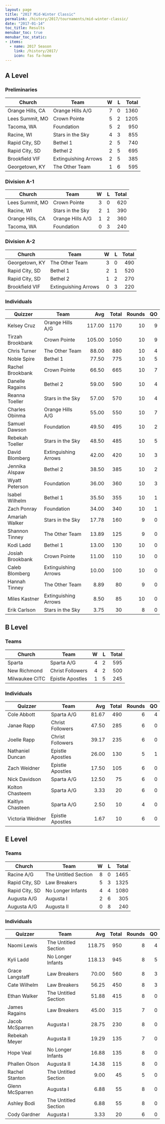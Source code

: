 ```yaml
---
layout: page
title: "2017 Mid-Winter Classic"
permalink: /history/2017/tournaments/mid-winter-classic/
date: "2017-01-14"
toc_title: Results
menubar_toc: true
menubar_toc_static:
- items:
  - name: 2017 Season
    link: /history/2017/
    icon: fas fa-home
---
```


## A Level

### Preliminaries

| Church           | Team                 |    W |    L | Total |
| ---------------- | -------------------- | ---: | ---: | ----: |
| Orange Hills, CA | Orange Hills A/G     |    7 |    0 |  1360 |
| Lees Summit, MO  | Crown Pointe         |    5 |    2 |  1205 |
| Tacoma, WA       | Foundation           |    5 |    2 |   950 |
| Racine, WI       | Stars in the Sky     |    4 |    3 |   855 |
| Rapid City, SD   | Bethel 1             |    2 |    5 |   740 |
| Rapid City, SD   | Bethel 2             |    2 |    5 |   695 |
| Brookfield VIF   | Extinguishing Arrows |    2 |    5 |   385 |
| Georgetown, KY   | The Other Team       |    1 |    6 |   595 |

### Division A-1

| Church           | Team             |    W |    L | Total |
| ---------------- | ---------------- | ---: | ---: | ----: |
| Lees Summit, MO  | Crown Pointe     |    3 |    0 |   620 |
| Racine, WI       | Stars in the Sky |    2 |    1 |   390 |
| Orange Hills, CA | Orange Hills A/G |    1 |    2 |   360 |
| Tacoma, WA       | Foundation       |    0 |    3 |   240 |

### Division A-2

| Church         | Team                 |    W |    L | Total |
| -------------- | -------------------- | ---: | ---: | ----: |
| Georgetown, KY | The Other Team       |    3 |    0 |   490 |
| Rapid City, SD | Bethel 1             |    2 |    1 |   520 |
| Rapid City, SD | Bethel 2             |    1 |    2 |   270 |
| Brookfield VIF | Extinguishing Arrows |    0 |    3 |   220 |

### Individuals

| Quizzer          | Team                 |    Avg | Total | Rounds |   QO |
| ---------------- | -------------------- | -----: | ----: | -----: | ---: |
| Kelsey Cruz      | Orange Hills A/G     | 117.00 |  1170 |     10 |    9 |
| Tirzah Brookbank | Crown Pointe         | 105.00 |  1050 |     10 |    9 |
| Chris Turner     | The Other Team       |  88.00 |   880 |     10 |    4 |
| Noble Spire      | Bethel 1             |  77.50 |   775 |     10 |    5 |
| Rachel Brookbank | Crown Pointe         |  66.50 |   665 |     10 |    7 |
| Danelle Ragains  | Bethel 2             |  59.00 |   590 |     10 |    4 |
| Reanna Toeller   | Stars in the Sky     |  57.00 |   570 |     10 |    4 |
| Charles Obinma   | Orange Hills A/G     |  55.00 |   550 |     10 |    7 |
| Samuel Dawson    | Foundation           |  49.50 |   495 |     10 |    2 |
| Rebekah Toeller  | Stars in the Sky     |  48.50 |   485 |     10 |    5 |
| David Blomberg   | Extinguishing Arrows |  42.00 |   420 |     10 |    3 |
| Jennika Alspaw   | Bethel 2             |  38.50 |   385 |     10 |    2 |
| Wyatt Peterson   | Foundation           |  36.00 |   360 |     10 |    3 |
| Isabel Wilhelm   | Bethel 1             |  35.50 |   355 |     10 |    1 |
| Zach Ponray      | Foundation           |  34.00 |   340 |     10 |    1 |
| Amariah Walker   | Stars in the Sky     |  17.78 |   160 |      9 |    0 |
| Shannon Tinney   | The Other Team       |  13.89 |   125 |      9 |    0 |
| Kodi Ladd        | Bethel 1             |  13.00 |   130 |     10 |    0 |
| Josiah Brookbank | Crown Pointe         |  11.00 |   110 |     10 |    0 |
| Caleb Blomberg   | Extinguishing Arrows |  10.00 |   100 |     10 |    0 |
| Hannah Tinney    | The Other Team       |   8.89 |    80 |      9 |    0 |
| Miles Kastner    | Extinguishing Arrows |   8.50 |    85 |     10 |    0 |
| Erik Carlson     | Stars in the Sky     |   3.75 |    30 |      8 |    0 |

## B Level

### Teams

| Church         | Team             |    W |    L | Total |
| -------------- | ---------------- | ---: | ---: | ----: |
| Sparta         | Sparta A/G       |    4 |    2 |   595 |
| New Richmond   | Christ Followers |    4 |    2 |   500 |
| Milwaukee CITC | Epistle Apostles |    1 |    5 |   245 |

### Individuals

| Quizzer          | Team             |   Avg | Total | Rounds |   QO |
| ---------------- | ---------------- | ----: | ----: | -----: | ---: |
| Cole Abbott      | Sparta A/G       | 81.67 |   490 |      6 |    4 |
| Janae Rapp       | Christ Followers | 47.50 |   285 |      6 |    0 |
| Joelle Rapp      | Christ Followers | 39.17 |   235 |      6 |    0 |
| Nathaniel Duncan | Epistle Apostles | 26.00 |   130 |      5 |    1 |
| Zach Weidner     | Epistle Apostles | 17.50 |   105 |      6 |    0 |
| Nick Davidson    | Sparta A/G       | 12.50 |    75 |      6 |    0 |
| Kolton Chasteem  | Sparta A/G       |  3.33 |    20 |      6 |    0 |
| Kaitlyn Chasteen | Sparta A/G       |  2.50 |    10 |      4 |    0 |
| Victoria Weidner | Epistle Apostles |  1.67 |    10 |      6 |    0 |

## E Level

### Teams

| Church         | Team                 |    W |    L | Total |
| -------------- | -------------------- | ---: | ---: | ----: |
| Racine A/G     | The Untitled Section |    8 |    0 |  1465 |
| Rapid City, SD | Law Breakers         |    5 |    3 |  1325 |
| Rapid City, SD | No Longer Infants    |    4 |    4 |  1080 |
| Augusta A/G    | Augusta I            |    2 |    6 |   305 |
| Augusta A/G    | Augusta II           |    0 |    8 |   240 |

### Individuals

| Quizzer         | Team                 |    Avg | Total | Rounds |   QO |
| --------------- | -------------------- | -----: | ----: | -----: | ---: |
| Naomi Lewis     | The Untitled Section | 118.75 |   950 |      8 |    4 |
| Kyli Ladd       | No Longer Infants    | 118.13 |   945 |      8 |    5 |
| Grace Langstaff | Law Breakers         |  70.00 |   560 |      8 |    3 |
| Cate Wilhelm    | Law Breakers         |  56.25 |   450 |      8 |    3 |
| Ethan Walker    | The Untitled Section |  51.88 |   415 |      8 |    0 |
| James Ragains   | Law Breakers         |  45.00 |   315 |      7 |    0 |
| Jacob McSparren | Augusta I            |  28.75 |   230 |      8 |    0 |
| Rebekah Meyer   | Augusta II           |  19.29 |   135 |      7 |    0 |
| Hope Veal       | No Longer Infants    |  16.88 |   135 |      8 |    0 |
| Phallen Olson   | Augusta II           |  14.38 |   115 |      8 |    0 |
| Rachel Stanton  | The Untitled Section |   9.00 |    45 |      5 |    0 |
| Glenn McSparren | Augusta I            |   6.88 |    55 |      8 |    0 |
| Ashley Bodi     | The Untitled Section |   6.88 |    55 |      8 |    0 |
| Cody Gardner    | Augusta I            |   3.33 |    20 |      6 |    0 |
